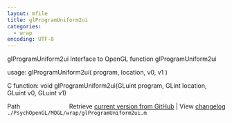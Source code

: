 ```yaml
---
layout: mfile
title: glProgramUniform2ui
categories:
  - wrap
encoding: UTF-8
---
```


glProgramUniform2ui  Interface to OpenGL function glProgramUniform2ui

usage:  glProgramUniform2ui( program, location, v0, v1 )

C function:  void glProgramUniform2ui(GLuint program, GLint location, GLuint v0, GLuint v1)


<div class="code_header" style="text-align:right;">
  <span style="float:left;">Path&nbsp;&nbsp;</span> <span class="counter">Retrieve <a href=
  "https://raw.github.com/Psychtoolbox-3/Psychtoolbox-3/beta/./PsychOpenGL/MOGL/wrap/glProgramUniform2ui.m">current version from GitHub</a> | View <a href=
  "https://github.com/Psychtoolbox-3/Psychtoolbox-3/commits/beta/./PsychOpenGL/MOGL/wrap/glProgramUniform2ui.m">changelog</a></span>
</div>
<div class="code">
  <code>./PsychOpenGL/MOGL/wrap/glProgramUniform2ui.m</code>
</div>
